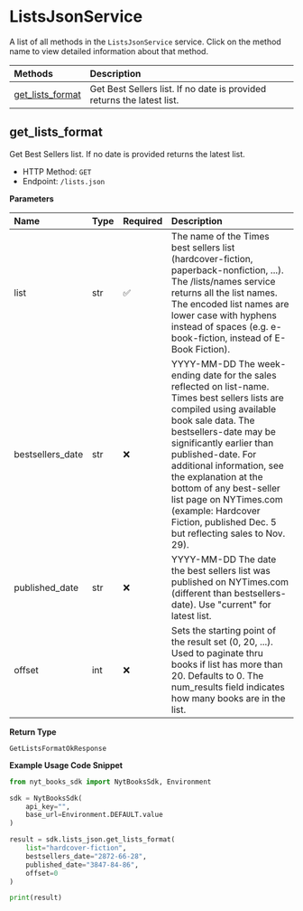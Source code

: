 # ListsJsonService

A list of all methods in the `ListsJsonService` service. Click on the method name to view detailed information about that method.

| Methods                               | Description                                                            |
| :------------------------------------ | :--------------------------------------------------------------------- |
| [get_lists_format](#get_lists_format) | Get Best Sellers list. If no date is provided returns the latest list. |

## get_lists_format

Get Best Sellers list. If no date is provided returns the latest list.

- HTTP Method: `GET`
- Endpoint: `/lists.json`

**Parameters**

| Name             | Type | Required | Description                                                                                                                                                                                                                                                                                                                                                                                                  |
| :--------------- | :--- | :------- | :----------------------------------------------------------------------------------------------------------------------------------------------------------------------------------------------------------------------------------------------------------------------------------------------------------------------------------------------------------------------------------------------------------- |
| list             | str  | ✅       | The name of the Times best sellers list (hardcover-fiction, paperback-nonfiction, ...). The /lists/names service returns all the list names. The encoded list names are lower case with hyphens instead of spaces (e.g. e-book-fiction, instead of E-Book Fiction).                                                                                                                                          |
| bestsellers_date | str  | ❌       | YYYY-MM-DD The week-ending date for the sales reflected on list-name. Times best sellers lists are compiled using available book sale data. The bestsellers-date may be significantly earlier than published-date. For additional information, see the explanation at the bottom of any best-seller list page on NYTimes.com (example: Hardcover Fiction, published Dec. 5 but reflecting sales to Nov. 29). |
| published_date   | str  | ❌       | YYYY-MM-DD The date the best sellers list was published on NYTimes.com (different than bestsellers-date). Use "current" for latest list.                                                                                                                                                                                                                                                                     |
| offset           | int  | ❌       | Sets the starting point of the result set (0, 20, ...). Used to paginate thru books if list has more than 20. Defaults to 0. The num_results field indicates how many books are in the list.                                                                                                                                                                                                                 |

**Return Type**

`GetListsFormatOkResponse`

**Example Usage Code Snippet**

```python
from nyt_books_sdk import NytBooksSdk, Environment

sdk = NytBooksSdk(
    api_key="",
    base_url=Environment.DEFAULT.value
)

result = sdk.lists_json.get_lists_format(
    list="hardcover-fiction",
    bestsellers_date="2872-66-28",
    published_date="3847-84-86",
    offset=0
)

print(result)
```

<!-- This file was generated by liblab | https://liblab.com/ -->
